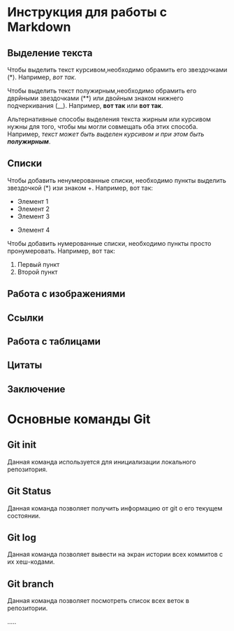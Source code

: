 # Инструкция для работы с Markdown

## Выделение текста
Чтобы выделить текст курсивом,необходимо обрамить его звездочками (*). Например, *вот так*.

Чтобы выделить текст полужирным,необходимо обрамить его дврйными звездочками (**) или двойным знаком нижнего подчеркивания (__). Например, **вот так** или __вот так__.

Альтернативные способы выделения текста жирным или курсивом нужны для того, чтобы мы могли совмещать оба этих способа. Например, _текст может быть выделен курсивом и при этом быть **полужирным**_.
## Списки

Чтобы добавить ненумерованные списки, необходимо пункты выделить звездочкой (*) изи знаком +. Например, вот так:
* Элемент 1
* Элемент 2 
* Элемент 3
+ Элемент 4

Чтобы добавить нумерованные списки, необходимо пункты просто пронумеровать. Например, вот так:
1. Первый пункт
2. Второй пункт
## Работа с изображениями

## Ссылки

## Работа с таблицами

## Цитаты

## Заключение

# Основные команды Git

## Git init
Данная команда используется для инициализации локального репозитория.

## Git Status
Данная команда позволяет получить информацию от git о его текущем состоянии.

## Git log
Данная команда позволяет вывести на экран истории всех коммитов с их хеш-кодами.

## Git branch
Данная команда позволяет посмотреть список всех веток в репозитории.

.....